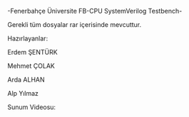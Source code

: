 -Fenerbahçe Üniversite FB-CPU SystemVerilog Testbench-

Gerekli tüm dosyalar rar içerisinde mevcuttur.

Hazırlayanlar:

Erdem ŞENTÜRK

Mehmet ÇOLAK

Arda ALHAN

Alp Yılmaz

Sunum Videosu: 
